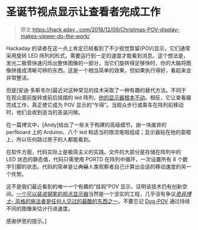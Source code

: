 # 圣诞节视点显示让查看者完成工作

> 原文:[https://hack aday . com/2018/12/09/Christmas-POV-display-makes-viewer-do-the-work/](https://hackaday.com/2018/12/09/christmas-pov-display-makes-viewer-do-the-work/)

Hackaday 的读者在这一点上肯定已经看到了不少视觉暂留(POV)显示，它们通常采用旋转 LED 阵列的形式，需要运行到一定的速度才能看到消息。这个想法是，发光二极管快速闪烁出整体图像的一部分，当它们旋转得足够快时，你的大脑将图像拼接成清晰可辨的东西。这是一个相当简单的效果，但如果执行得好，看起来会非常整洁。

但是[安迪·多斯韦尔]最近对这种常见的技术采取了一种有趣的替代方法。不同于在观众面前旋转或前后摇摆的 led 阵列，[他的显示器根本不动](http://andydoz.blogspot.com/2018/12/its-another-arduino-christmas.html)。相反，它让查看器完成工作，真正使它成为 POV 显示的“乍得”。当观众步行或乘车在阵列前移动时，他们会收到适当的圣诞问候。

在一篇博文中，[Andy]给出了一些关于构建的高级细节。由一块废弃的 perfboard 上的 Arduino、八个 led 和适当的限流电阻组成；显示器贴在他的窗框上，所以任何路过房子的人都能看到。

在软件方面，代码实际上是极简主义的实践。文件的大部分是存储在阵列中的 LED 状态的静态值，代码只需使用 PORTD 在阵列中循环，一次设置所有 8 个数字引脚的状态。代码的简单是让~~肉袋~~人类观察者自己计算出合适的移动速度的另一个优势。

这不是我们最近看到的唯一一个有趣的“挂钩”POV 显示，证明该技术仍有创新空间。[一个可以装进钢笔的视点显示器](https://hackaday.com/2018/12/04/a-neat-pen-pov-build/)当然是一个坚实的工程，几乎没有争议[*奇异博士-* 风格的施法者是任何人见过的最酷的东西之一](https://hackaday.com/2018/05/29/spellcasting-gun-uses-pov-display-not-magic/)。不要忘记 [Dog-POV](https://hackaday.com/2017/10/07/dog-pov-canine-speed-indicator/) 通过持续不同的图像来估计行进速度。

感谢伊恩的提示。]
